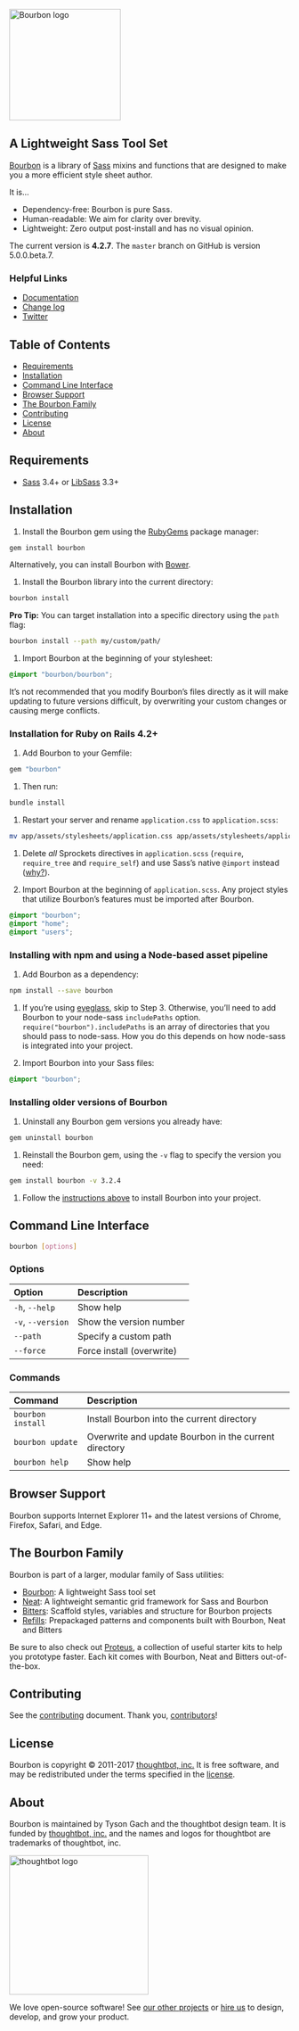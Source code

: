 [<img src="https://images.thoughtbot.com/bourbon/bourbon-logo.svg" width="200" alt="Bourbon logo">][Bourbon]

## A Lightweight Sass Tool Set

[Bourbon] is a library of [Sass] mixins and functions that are designed to make
you a more efficient style sheet author.

It is…

- Dependency-free: Bourbon is pure Sass.
- Human-readable: We aim for clarity over brevity.
- Lightweight: Zero output post-install and has no visual opinion.

The current version is **4.2.7**. The `master` branch on GitHub is version
5.0.0.beta.7.

  [Bourbon]: http://bourbon.io
  [Sass]: http://sass-lang.com

### Helpful Links

- [Documentation](http://bourbon.io/docs)
- [Change log](CHANGELOG.md)
- [Twitter](https://twitter.com/bourbonsass)

## Table of Contents

- [Requirements](#requirements)
- [Installation](#installation)
- [Command Line Interface](#command-line-interface)
- [Browser Support](#browser-support)
- [The Bourbon Family](#the-bourbon-family)
- [Contributing](#contributing)
- [License](#license)
- [About](#about)

## Requirements

- [Sass] 3.4+ or [LibSass] 3.3+

  [Sass]: https://github.com/sass/sass
  [LibSass]: https://github.com/sass/libsass

## Installation

1. Install the Bourbon gem using the [RubyGems] package manager:

  ```bash
  gem install bourbon
  ```

  Alternatively, you can install Bourbon with [Bower].

1. Install the Bourbon library into the current directory:

  ```bash
  bourbon install
  ```

  **Pro Tip:** You can target installation into a specific directory using the
  `path` flag:

  ```bash
  bourbon install --path my/custom/path/
  ```

1. Import Bourbon at the beginning of your stylesheet:

  ```scss
  @import "bourbon/bourbon";
  ```

  It’s not recommended that you modify Bourbon’s files directly as it will make
  updating to future versions difficult, by overwriting your custom changes or
  causing merge conflicts.

  [RubyGems]: https://rubygems.org
  [Bower]: http://bower.io

### Installation for Ruby on Rails 4.2+

1. Add Bourbon to your Gemfile:

  ```ruby
  gem "bourbon"
  ```

1. Then run:

  ```bash
  bundle install
  ```

1. Restart your server and rename `application.css` to `application.scss`:

  ```bash
  mv app/assets/stylesheets/application.css app/assets/stylesheets/application.scss
  ```

1. Delete _all_ Sprockets directives in `application.scss` (`require`,
   `require_tree` and `require_self`) and use Sass’s native `@import` instead
   ([why?][sass-import]).

1. Import Bourbon at the beginning of `application.scss`. Any project styles
   that utilize Bourbon’s features must be imported after Bourbon.

  ```scss
  @import "bourbon";
  @import "home";
  @import "users";
  ```

  [sass-import]: http://pivotallabs.com/structure-your-sass-files-with-import

### Installing with npm and using a Node-based asset pipeline

1. Add Bourbon as a dependency:

  ```bash
  npm install --save bourbon
  ```

1. If you’re using [eyeglass], skip to Step 3. Otherwise,
you’ll need to add Bourbon to your node-sass `includePaths` option.
`require("bourbon").includePaths` is an array of directories that you should
pass to node-sass. How you do this depends on how node-sass is integrated into
your project.

1. Import Bourbon into your Sass files:

  ```scss
  @import "bourbon";
  ```

  [eyeglass]: http://eyeglass.rocks

### Installing older versions of Bourbon

1. Uninstall any Bourbon gem versions you already have:

  ```bash
  gem uninstall bourbon
  ```

1. Reinstall the Bourbon gem, using the `-v` flag to specify the version
   you need:

  ```bash
  gem install bourbon -v 3.2.4
  ```

1. Follow the [instructions above](#installation) to install Bourbon into
   your project.

## Command Line Interface

```bash
bourbon [options]
```

### Options

| Option            | Description               |
| :---------------- | :------------------------ |
| `-h`, `--help`    | Show help                 |
| `-v`, `--version` | Show the version number   |
| `--path`          | Specify a custom path     |
| `--force`         | Force install (overwrite) |

### Commands

| Command           | Description                                           |
| :---------------- | :---------------------------------------------------- |
| `bourbon install` | Install Bourbon into the current directory            |
| `bourbon update`  | Overwrite and update Bourbon in the current directory |
| `bourbon help`    | Show help                                             |

## Browser Support

Bourbon supports Internet Explorer 11+ and the latest versions of Chrome,
Firefox, Safari, and Edge.

## The Bourbon Family

Bourbon is part of a larger, modular family of Sass utilities:

- [Bourbon](https://github.com/thoughtbot/bourbon): A lightweight Sass tool set
- [Neat](https://github.com/thoughtbot/neat): A lightweight semantic grid
  framework for Sass and Bourbon
- [Bitters](https://github.com/thoughtbot/bitters): Scaffold styles, variables
  and structure for Bourbon projects
- [Refills](https://github.com/thoughtbot/refills): Prepackaged patterns and
  components built with Bourbon, Neat and Bitters

Be sure to also check out [Proteus](https://github.com/thoughtbot/proteus), a
collection of useful starter kits to help you prototype faster. Each kit comes
with Bourbon, Neat and Bitters out-of-the-box.

## Contributing

See the [contributing] document. Thank you, [contributors]!

  [contributing]: CONTRIBUTING.md
  [contributors]: https://github.com/thoughtbot/bourbon/graphs/contributors

## License

Bourbon is copyright © 2011-2017 [thoughtbot, inc.][thoughtbot] It is free software,
and may be redistributed under the terms specified in the [license].

  [license]: LICENSE.md

## About

Bourbon is maintained by Tyson Gach and the thoughtbot design team. It is funded
by [thoughtbot, inc.][thoughtbot] and the names and logos for thoughtbot are
trademarks of thoughtbot, inc.

[<img src="http://presskit.thoughtbot.com/images/signature.svg" width="250" alt="thoughtbot logo">][thoughtbot]

We love open-source software! See [our other projects][community] or
[hire us][hire] to design, develop, and grow your product.

  [thoughtbot]: https://thoughtbot.com?utm_source=github
  [community]: https://thoughtbot.com/community?utm_source=github
  [hire]: https://thoughtbot.com/hire-us?utm_source=github
